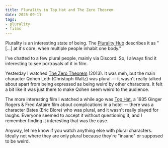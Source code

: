 ```yaml
---
title: Plurality in Top Hat and The Zero Theorem
date: 2025-09-11
tags:
- plurality
- films
---
```

Plurality is an interesting state of being. The [Plurality Hub](https://plurality-hub.carrd.co/) describes it as "[…] at it's core, when multiple people inhabit one body."

I've chatted to a few plural people, mainly via Discord. So, I always find it interesting to see portrayals of it in film.

Yesterday I watched [The Zero Theorem](https://www.themoviedb.org/movie/157834-the-zero-theorem) (2013). It was meh, but the main character Qohen Leth (Christoph Waltz) was plural — it wasn't really talked about apart from being expressed as being weird by other characters. It felt a bit like it was just there to make Qohen seem weird to the audience.

The more interesting film I watched a while ago was [Top Hat](https://www.themoviedb.org/movie/3080-top-hat), a 1935 Ginger Rogers & Fred Astaire film about complications in a hotel — there was a character Bates (Eric Blore) who was plural, and it wasn't really played for laughs. Everyone seemed to accept it without questioning it, and I remember finding it interesting that was the case.

Anyway, let me know if you watch anything else with plural characters. Ideally not where they are only plural because they're "insane" or supposed to be weird.
